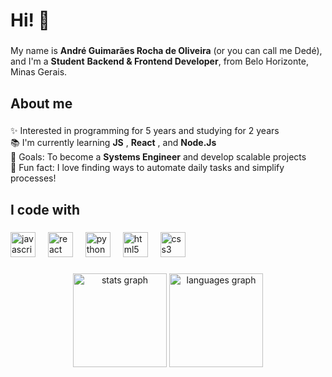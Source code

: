 <h1 align="left">Hi! 👋</h1>

###

<p align="left">My name is <b>André Guimarães Rocha de Oliveira</b> (or you can call me Dedé), and I'm a <b>Student</b> <b>Backend & Frontend Developer</b>, from  Belo Horizonte, Minas Gerais.</p>

###

<h2 align="left">About me</h2>

###

<p align="left">✨ Interested in programming for 5 years and studying for 2 years<br>📚 I'm currently learning <b>JS</b> , <b>React</b> , and <b>Node.Js</b><br>🎯 Goals: To become a <b>Systems Engineer</b> and develop scalable projects<br>🎲 Fun fact: I love finding ways to automate daily tasks and simplify processes!</p>

###

<h2 align="left">I code with</h2>

###

<div align="left">
  <img src="https://cdn.jsdelivr.net/gh/devicons/devicon/icons/javascript/javascript-original.svg" height="40" alt="javascript logo" />
  <img width="12" />
  <img src="https://cdn.jsdelivr.net/gh/devicons/devicon/icons/react/react-original.svg" height="40" alt="react logo" />
  <img width="12" />
  <img src="https://cdn.jsdelivr.net/gh/devicons/devicon/icons/python/python-original.svg" height="40" alt="python logo" />
  <img width="12" />
  <img src="https://cdn.jsdelivr.net/gh/devicons/devicon/icons/html5/html5-original.svg" height="40" alt="html5 logo" />
  <img width="12" />
  <img src="https://cdn.jsdelivr.net/gh/devicons/devicon/icons/css3/css3-original.svg" height="40" alt="css3 logo" />
</div>

###

<div align="center">
  <img src="https://github-readme-stats.vercel.app/api?username=Dezin22&hide_title=false&hide_rank=false&show_icons=true&include_all_commits=true&count_private=true&disable_animations=false&theme=dracula&locale=en&hide_border=false&order=1" height="150" alt="stats graph" />
  <img src="https://github-readme-stats.vercel.app/api/top-langs?username=Dezin22&locale=en&hide_title=false&layout=compact&card_width=320&langs_count=5&theme=dracula&hide_border=false&order=2" height="150" alt="languages graph" />
</div>


